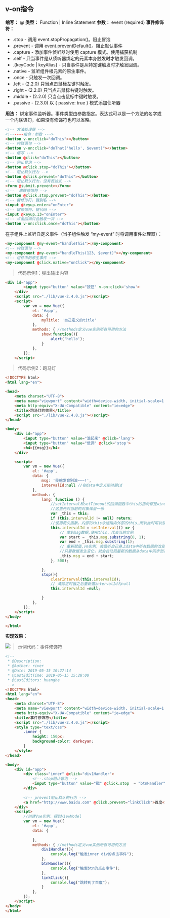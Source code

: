 ## v-on指令

**缩写：** @
**类型：** Function | Inline Statement
**参数：** event (required)
**事件修饰符：**

- .stop - 调用 event.stopPropagation()。阻止冒泡
- .prevent - 调用 event.preventDefault()。阻止默认事件
- .capture - 添加事件侦听器时使用 capture 模式。使用捕获机制
- .self - 只当事件是从侦听器绑定的元素本身触发时才触发回调。
- .{keyCode | keyAlias} - 只当事件是从特定键触发时才触发回调。
- .native - 监听组件根元素的原生事件。
- .once - 只触发一次回调。
- .left - (2.2.0) 只当点击鼠标左键时触发。
- .right - (2.2.0) 只当点击鼠标右键时触发。
- .middle - (2.2.0) 只当点击鼠标中键时触发。
- .passive - (2.3.0) 以 { passive: true } 模式添加侦听器

**用法：**
绑定事件监听器。事件类型由参数指定。表达式可以是一个方法的名字或一个内联语句，如果没有修饰符也可以省略。

```html
<!-- 方法处理器 -->
<!------指令：参数 --->
<button v-on:click="doThis"></button>
<!-- 内联语句 -->
<button v-on:click="doThat('hello', $event)"></button>
<!-- 缩写 -->
<button @click="doThis"></button>
<!-- 停止冒泡 -->
<button @click.stop="doThis"></button>
<!-- 阻止默认行为 -->
<button @click.prevent="doThis"></button>
<!-- 阻止默认行为，没有表达式 -->
<form @submit.prevent></form>
<!--  串联修饰符 -->
<button @click.stop.prevent="doThis"></button>
<!-- 键修饰符，键别名 -->
<input @keyup.enter="onEnter">
<!-- 键修饰符，键代码 -->
<input @keyup.13="onEnter">
<!-- 点击回调只会触发一次 -->
<button v-on:click.once="doThis"></button>
```

在子组件上监听自定义事件（当子组件触发 “my-event” 时将调用事件处理器）：

```html
<my-component @my-event="handleThis"></my-component>
<!-- 内联语句 -->
<my-component @my-event="handleThis(123, $event)"></my-component>
<!-- 组件中的原生事件 -->
<my-component @click.native="onClick"></my-component>
```

> 代码示例1：弹出输出内容

```html
<div id="app">
        <input type="button" value="按钮" v-on:click='show'>
    </div>
    <script src="./lib/vue-2.4.0.js"></script>
    <script>
        var vm = new Vue({
            el: '#app',
            data: {
                myTitle: '自己定义的title'
            },
            methods: { //methods定义vue实例所有可用的方法
                show:function(){
                    alert('hello');
                }
            },
        });
    </script>
```

> 代码示例2：跑马灯

```html
<!DOCTYPE html>
<html lang="en">

<head>
    <meta charset="UTF-8">
    <meta name="viewport" content="width=device-width, initial-scale=1.0">
    <meta http-equiv="X-UA-Compatible" content="ie=edge">
    <title>跑马灯的效果</title>
    <script src="./lib/vue-2.4.0.js"></script>
</head>

<body>
    <div id="app">
        <input type="button" value="浪起来" @click='lang'>
        <input type="button" value="低调" @click='stop'>
        <h4>{{msg}}</h4>
    </div>

    <script>
        var vm = new Vue({
            el: '#app',
            data: {
                msg: '畏缩发育别浪~~~!',
                intervalId:null //在data中定义定时器id
            },
            methods: {
                lang: function () {
                    //setInterval和setTimeout的回调函数中this的指向都是window,所以
                    //这里先对当前的对象保留一份
                    var _this = this;
                    if (this.intervalId != null) return;
                    //使用箭头函数，内部的this永远指向外部的this,所以此时可以使用this
                    this.intervalId = setInterval(() => {
                        // 拿到msg数据,使用this，代表当前实例
                        var start = _this.msg.substring(0, 1);
                        var end = _this.msg.substring(1);
                        // 重新赋值,vm实例，会监听自己身上data中所有数据的改变
                        //只要数据发生变化，就会自动把最新的数据从data中同步到页面
                        _this.msg = end + start;
                    }, 500);

                },
                stop(){
                    clearInterval(this.intervalId);
                    // 清除定时器之后重新置intervalId为null
                    this.intervalId =null;

                }
            },
        });
    </script>
</body>

</html>
```

**实现效果：**

<img src='http://man.hhaxmm.cn/blog/20190514/1IWa4ApXxgnL.gif' align='left'>

> 示例代码：事件修饰符

```html
<!--
 * @Description: 
 * @Author: river
 * @Date: 2019-05-15 10:27:14
 * @LastEditTime: 2019-05-15 15:28:00
 * @LastEditors: huanghe
 -->
<!DOCTYPE html>
<html lang="en">
<head>
    <meta charset="UTF-8">
    <meta name="viewport" content="width=device-width, initial-scale=1.0">
    <meta http-equiv="X-UA-Compatible" content="ie=edge">
    <title>事件修饰符</title>
    <script src="./lib/vue-2.4.0.js"></script>
    <style type="text/css">
        .inner {
            height: 150px;
            background-color: darkcyan;
        }
    </style>
</head>

<body>
    <div id="app">
        <div class="inner" @click="div1Handler">
            <!--.stop阻止冒泡 -->
            <input type="button" value="戳" @click.stop  = "btnHandler">
        </div>
        
        <!-- prevent阻止默认的行为 -->
        <a href="http://www.baidu.com" @click.prevent="linkClick">百度</a>
    </div>
    <script>
        //创建Vue实例，得到ViewModel
        var vm = new Vue({
            el: '#app',
            data: {
                
            },
            methods: { //methods定义vue实例所有可用的方法
                div1Handler(){
                    console.log("触发inner div的点击事件");
                },
                btnHandler(){
                    console.log("触发btn的点击事件");
                },
                linkClick(){
                    console.log("跳转到了百度");
                }
            },
        });
    </script>
</body>
</html>
```

